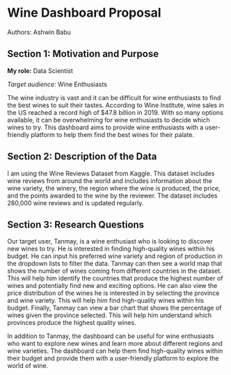 # Wine Dashboard Proposal
Authors: Ashwin Babu

## Section 1: Motivation and Purpose
**My role:** Data Scientist

*Target audience:* Wine Enthusiasts

The wine industry is vast and it can be difficult for wine enthusiasts to find the best wines to suit their tastes. According to Wine Institute, wine sales in the US reached a record high of $47.8 billion in 2019. With so many options available, it can be overwhelming for wine enthusiasts to decide which wines to try. This dashboard aims to provide wine enthusiasts with a user-friendly platform to help them find the best wines for their palate.

## Section 2: Description of the Data

I am using the Wine Reviews Dataset from Kaggle. This dataset includes wine reviews from around the world and includes information about the wine variety, the winery, the region where the wine is produced, the price, and the points awarded to the wine by the reviewer. The dataset includes 280,000 wine reviews and is updated regularly.

## Section 3: Research Questions

Our target user, Tanmay, is a wine enthusiast who is looking to discover new wines to try. He is interested in finding high-quality wines within his budget. He can input his preferred wine variety and region of production in the dropdown lists to filter the data. Tanmay can then see a world map that shows the number of wines coming from different countries in the dataset. This will help him identify the countries that produce the highest number of wines and potentially find new and exciting options. He can also view the price distribution of the wines he is interested in by selecting the province and wine variety. This will help him find high-quality wines within his budget. Finally, Tanmay can view a bar chart that shows the percentage of wines given the province selected. This will help him understand which provinces produce the highest quality wines.

In addition to Tanmay, the dashboard can be useful for wine enthusiasts who want to explore new wines and learn more about different regions and wine varieties. The dashboard can help them find high-quality wines within their budget and provide them with a user-friendly platform to explore the world of wine.
